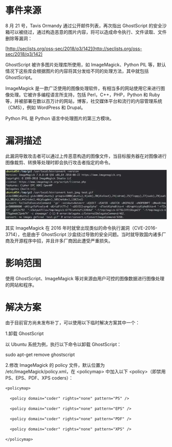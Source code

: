# 事件来源

8 月 21 号，Tavis Ormandy 通过公开邮件列表，再次指出 GhostScript 的安全沙箱可以被绕过，通过构造恶意的图片内容，将可以造成命令执行、文件读取、文件删除等漏洞：

[http://seclists.org/oss-sec/2018/q3/142](http://seclists.org/oss-sec/2018/q3/142)

GhostScript 被许多图片处理库所使用，如 ImageMagick、Python PIL 等，默认情况下这些库会根据图片的内容将其分发给不同的处理方法，其中就包括 GhostScript。

ImageMagick 是一款广泛使用的图像处理软件，有相当多的网站使用它来进行图像处理。它被许多编程语言所支持，包括 Perl，C++，PHP，Python 和 Ruby 等，并被部署在数以百万计的网站，博客，社交媒体平台和流行的内容管理系统（CMS），例如 WordPress 和 Drupal。

Python PIL 是 Python 语言中处理图片的第三方模块。

# 漏洞描述

此漏洞导致攻击者可以通过上传恶意构造的图像文件，当目标服务器在对图像进行图像裁剪、转换等处理时即会执行攻击者指定的命令。

![](/assets/ghostscript-1.png)

其实 ImageMagick 在 2016 年时就曾出现类似的命令执行漏洞（CVE-2016-3714），也是由于 GhostScript 沙盒绕过导致的安全问题。当时就导致国内诸多厂商及开源程序中招，并且许多厂商因此遭受严重损失。

# 影响范围

使用 GhostScript、ImageMagick 等对来源由用户可控的图像数据进行图像处理的网站和程序。

# 解决方案

由于目前官方尚未发布补丁，可以使用以下临时解决方案其中一个：

1.卸载 GhostScript

以 Ubuntu 系统为例，执行以下命令以卸载 GhostScript：

sudo apt-get remove ghostscript

2.修改 ImageMagick 的 policy 文件，默认位置为 /etc/ImageMagick/policy.xml，在 &lt;policymap&gt; 中加入以下 &lt;policy&gt;（即禁用 PS、EPS、PDF、XPS coders）：

```
<policymap>

  <policy domain="coder" rights="none" pattern="PS" />

  <policy domain="coder" rights="none" pattern="EPS" />

  <policy domain="coder" rights="none" pattern="PDF" />

  <policy domain="coder" rights="none" pattern="XPS" />

</policymap>
```



